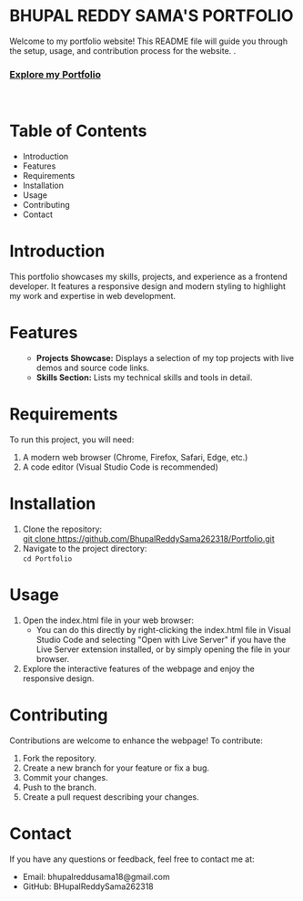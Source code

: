 # BHUPAL REDDY SAMA'S PORTFOLIO

<p>Welcome to my portfolio website! This README file will guide you through the setup, usage, and contribution process for the website.
.</p>

<h3><a href="https://bhupalreddysama262318.github.io/Portfolio/">Explore my Portfolio</a></h3><BR>

<h1>Table of Contents</h1>
<ul>
    <li>Introduction</li>
    <li>Features</li>
    <li>Requirements</li>
    <li>Installation</li>
    <li>Usage</li>
    <li>Contributing</li>
    <li>Contact</li>
</ul>

<h1>Introduction</h1>
<p>This portfolio showcases my skills, projects, and experience as a frontend developer. It features a responsive design and modern styling to highlight my work and expertise in web development.</p>

<h1>Features</h1>
<ul>

- **Projects Showcase:** Displays a selection of my top projects with live demos and source code links.
- **Skills Section:** Lists my technical skills and tools in detail.
</ul>

<h1>Requirements</h1>
<p>To run this project, you will need:</p>
<ol>
    <li>A modern web browser (Chrome, Firefox, Safari, Edge, etc.)</li>
    <li>A code editor (Visual Studio Code is recommended)</li>
</ol>

<h1>Installation</h1>
<ol>
    <li>Clone the repository:<br>
    <a href="https://github.com/BhupalReddySama262318/Portfolio.git">git clone https://github.com/BhupalReddySama262318/Portfolio.git</a></li>
    <li>Navigate to the project directory:<br>
    <code>cd Portfolio</code></li>
</ol>

<h1>Usage</h1>
<ol>
    <li>Open the index.html file in your web browser:
        <ul>
            <li>You can do this directly by right-clicking the index.html file in Visual Studio Code and selecting "Open with Live Server" if you have the Live Server extension installed, or by simply opening the file in your browser.</li>
        </ul>
    </li>
    <li>Explore the interactive features of the webpage and enjoy the responsive design.</li>
</ol>

<h1>Contributing</h1>
<p>Contributions are welcome to enhance the webpage! To contribute:</p>
<ol>
    <li>Fork the repository.</li>
    <li>Create a new branch for your feature or fix a bug.</li>
    <li>Commit your changes.</li>
    <li>Push to the branch.</li>
    <li>Create a pull request describing your changes.</li>
</ol>

<h1>Contact</h1>
<p>If you have any questions or feedback, feel free to contact me at:</p>
<ul>
    <li>Email: <a>bhupalreddusama18@gmail.com</a></li>
    <li>GitHub: BHupalReddySama262318</li>
</ul>
